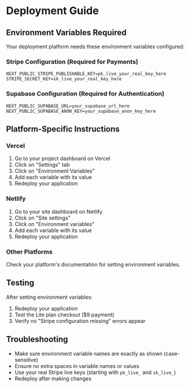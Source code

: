 # Deployment Guide

## Environment Variables Required

Your deployment platform needs these environment variables configured:

### Stripe Configuration (Required for Payments)
```env
NEXT_PUBLIC_STRIPE_PUBLISHABLE_KEY=pk_live_your_real_key_here
STRIPE_SECRET_KEY=sk_live_your_real_key_here
```

### Supabase Configuration (Required for Authentication)
```env
NEXT_PUBLIC_SUPABASE_URL=your_supabase_url_here
NEXT_PUBLIC_SUPABASE_ANON_KEY=your_supabase_anon_key_here
```

## Platform-Specific Instructions

### Vercel
1. Go to your project dashboard on Vercel
2. Click on "Settings" tab
3. Click on "Environment Variables"
4. Add each variable with its value
5. Redeploy your application

### Netlify
1. Go to your site dashboard on Netlify
2. Click on "Site settings"
3. Click on "Environment variables"
4. Add each variable with its value
5. Redeploy your application

### Other Platforms
Check your platform's documentation for setting environment variables.

## Testing
After setting environment variables:
1. Redeploy your application
2. Test the Lite plan checkout ($9 payment)
3. Verify no "Stripe configuration missing" errors appear

## Troubleshooting
- Make sure environment variable names are exactly as shown (case-sensitive)
- Ensure no extra spaces in variable names or values
- Use your real Stripe live keys (starting with `pk_live_` and `sk_live_`)
- Redeploy after making changes 